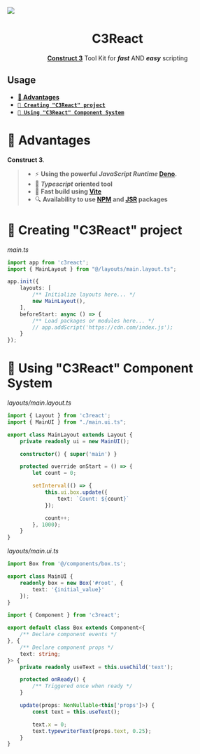 
<img src="./cover.png"></img>

<div align="center">
  <h1>
    C3React 
  </h1>

  [**Construct 3**](https://construct.net/) Tool Kit for ***fast*** AND ***easy*** scripting
</div>


## Usage
- **[💪 Advantages](#-advantages)**
- **[`🚀 Creating "C3React" project`](#-creating-c3react-project)**
- **[`🔌 Using "C3React" Component System`](#-using-c3react-component-system)**

# 💪 Advantages
**Construct 3**.
>
> - ⚡️ **Using the powerful _**JavaScript Runtime**_ [Deno](https://deno.com).**
> - 📝 **_**Typescript**_ oriented tool**
> - 🚀 **Fast build using [Vite](https://vite.dev/)**
> - 🔍 **Availability to use [NPM](https://www.npmjs.com/) and [JSR](https://jsr.io/) packages**

# 🚀 Creating "C3React" project

*main.ts*

```typescript
import app from 'c3react';
import { MainLayout } from "@/layouts/main.layout.ts";

app.init({
    layouts: [
        /** Initialize layouts here... */
        new MainLayout(),
    ],
    beforeStart: async () => {
        /** Load packages or modules here... */
        // app.addScript('https://cdn.com/index.js');
    }
});
```

# 🔌 Using "C3React" Component System

*layouts/main.layout.ts*

```typescript
import { Layout } from 'c3react';
import { MainUI } from "./main.ui.ts";

export class MainLayout extends Layout {
    private readonly ui = new MainUI();

    constructor() { super('main') }

    protected override onStart = () => {
        let count = 0;

        setInterval(() => {
            this.ui.box.update({
                text: `Count: ${count}`
            });

            count++;
        }, 1000);
    }
}
```

*layouts/main.ui.ts*

```typescript
import Box from '@/components/box.ts';

export class MainUI {
    readonly box = new Box('#root', {
        text: '{initial_value}'
    });
}
```

```typescript
import { Component } from 'c3react';

export default class Box extends Component<{
    /** Declare component events */
}, {
    /** Declare component props */
    text: string;
}> {
    private readonly useText = this.useChild('text');

    protected onReady() {
        /** Triggered once when ready */
    }

    update(props: NonNullable<this['props']>) {
        const text = this.useText();

        text.x = 0;
        text.typewriterText(props.text, 0.25);
    }
}
```